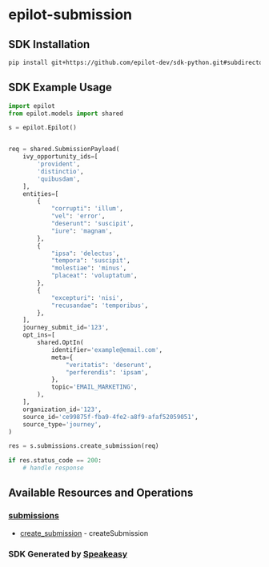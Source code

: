 # epilot-submission

<!-- Start SDK Installation -->
## SDK Installation

```bash
pip install git+https://github.com/epilot-dev/sdk-python.git#subdirectory=submission
```
<!-- End SDK Installation -->

## SDK Example Usage
<!-- Start SDK Example Usage -->
```python
import epilot
from epilot.models import shared

s = epilot.Epilot()


req = shared.SubmissionPayload(
    ivy_opportunity_ids=[
        'provident',
        'distinctio',
        'quibusdam',
    ],
    entities=[
        {
            "corrupti": 'illum',
            "vel": 'error',
            "deserunt": 'suscipit',
            "iure": 'magnam',
        },
        {
            "ipsa": 'delectus',
            "tempora": 'suscipit',
            "molestiae": 'minus',
            "placeat": 'voluptatum',
        },
        {
            "excepturi": 'nisi',
            "recusandae": 'temporibus',
        },
    ],
    journey_submit_id='123',
    opt_ins=[
        shared.OptIn(
            identifier='example@email.com',
            meta={
                "veritatis": 'deserunt',
                "perferendis": 'ipsam',
            },
            topic='EMAIL_MARKETING',
        ),
    ],
    organization_id='123',
    source_id='ce99875f-fba9-4fe2-a8f9-afaf52059051',
    source_type='journey',
)

res = s.submissions.create_submission(req)

if res.status_code == 200:
    # handle response
```
<!-- End SDK Example Usage -->

<!-- Start SDK Available Operations -->
## Available Resources and Operations


### [submissions](docs/submissions/README.md)

* [create_submission](docs/submissions/README.md#create_submission) - createSubmission
<!-- End SDK Available Operations -->

### SDK Generated by [Speakeasy](https://docs.speakeasyapi.dev/docs/using-speakeasy/client-sdks)
